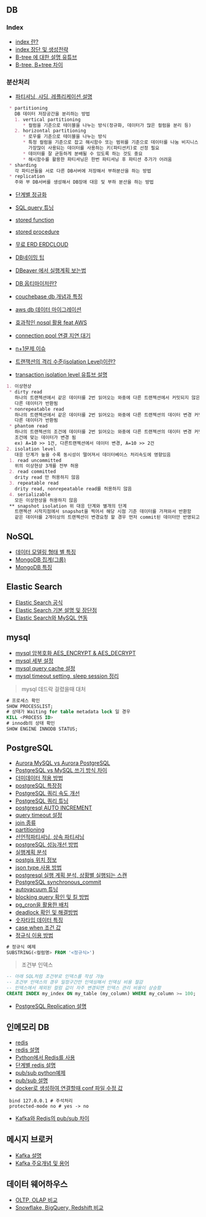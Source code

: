 ## DB

### Index
* [index 란?](https://itholic.github.io/database-index/)
* [index 장단 및 생성전략](https://coding-factory.tistory.com/746)
* [B-tree 에 대한 설명 유튜브](https://youtu.be/bqkcoSm_rCs)
* [B-tree, B+tree 차이](https://ssocoit.tistory.com/217)

### 분산처리
* [파티셔닝, 샤딩, 레플리케이션 설명](https://youtu.be/P7LqaEO-nGU)
```markdown
 * partitioning
   DB 데이터 저장공간을 분리하는 방법
   1. vertical partitioning
      * 컬럼을 기준으로 테이블을 나누는 방식(정규화, 데이터가 많은 컬럼을 분리 등)
   2. horizontal partitioning
      * 로우를 기준으로 테이블을 나누는 방식
      * 특정 컬럼을 기준으로 잡고 해시함수 또는 범위를 기준으로 데이터를 나눔 비지니스 모델에서
        가장많이 사용되는 데이터를 사용하는 키(파티션키)로 선정 필요
      * 데이터를 잘 균등하게 분배될 수 있도록 하는 것도 중요
      * 해시함수를 활용한 파티셔닝은 한번 파티셔닝 후 파티션 추가가 어려움
 * sharding
   각 파티션들을 서로 다른 DB서버에 저장해서 부하분산을 하는 방법
 * replication
   주와 부 DB서버를 생성해서 DB장애 대응 및 부하 분산을 하는 방법
```
* [단계별 정규화](https://minimax95.tistory.com/entry/%EC%A0%95%EA%B7%9C%ED%99%94Normalization-%EA%B0%9C%EB%85%90%EA%B3%BC-%EA%B8%B0%EB%B3%B8-%EA%B3%BC%EC%A0%95)
* [SQL query 튜닝](https://cornswrold.tistory.com/87)


* [stored function](https://youtu.be/I1jjR58Rzic)
* [stored procedure](https://youtu.be/I1jjR58Rzic)
* [무료 ERD ERDCLOUD](https://www.erdcloud.com/)
* [DB네이밍 팁](https://jang8584.tistory.com/35)
* [DBeaver 에서 실행계획 보는법](http://item.gmarket.co.kr/detailview/item.asp?goodscode=2267277866)
* [DB 옵티마이저란?](https://coding-factory.tistory.com/743)
* [couchebase db 개념과 특징](https://azderica.github.io/02-db-nosql-couchbase/)
* [aws db 데이터 마이그레이션](https://aws.amazon.com/ko/dms/)
* [효과적인 nosql 활용 feat AWS](https://www.youtube.com/watch?v=8rEsuvdL17s) 
* [connection pool 연결 지연 대기](https://engineering-skcc.github.io/cloud/tomcat/apache/DB-Pool-For-Event/)
* [n+1문제 이슈](https://fouaaa.blogspot.com/2021/06/n1.html)
* [트랜잭션의 격리 수준(isolation Level)이란?](https://nesoy.github.io/articles/2019-05/Database-Transaction-isolation)
* [transaction isolation level 유튜브 설명](https://youtu.be/bLLarZTrebU)
```markdown
1. 이상현상
 * dirty read
   하나의 트랜젝션에서 같은 데이터를 2번 읽어오는 와중에 다른 트랜젝션에서 커밋되지 않은 데이터 변경으로 인해
   다른 데이터가 반환됨
 * nonrepeatable read
   하나의 트랜젝션에서 같은 데이터를 2번 읽어오는 와중에 다른 트랜젝션의 데이터 변경 커밋으로 인해
   다른 데이터가 반환됨
 * phantom read
   하나의 트랜젝션의 조건에 데이터를 2번 읽어오는 와중에 다른 트랜젝션의 데이터 변경 커밋으로 인해
   조건에 맞는 데이터가 변경 됨
   ex) A=10 >> 1건, 다른트랜젝션에서 데이터 변경, A=10 >> 2건
2. isolation level
   대응 단계가 높을 수록 동시성이 떨어져서 데이터베이스 처리속도에 영향있음
 1. read uncommitted
   위의 이상현상 3개를 전부 허용
 2. read committed
   drity read 만 허용하지 않음
 3. repeatable read
   drity read, nonrepeatable read를 허용하지 않음
 4. serializable
   모든 이상현상을 허용하지 않음
 ** snapshot isolation 위 대응 단계와 별개의 단계
   트랜젝션 시작지점에서 snapshot을 찍어서 해당 시점 기준 데이터를 가져와서 반환함
   같은 데이터를 2개이상의 트랜젝션이 변경요청 할 경우 먼저 commit된 데이터만 반영되고, 이후는 반영되지 않음
```

## NoSQL
* [데이터 모델링 형태 별 특징](https://bcho.tistory.com/665)
* [MongoDB 집계(그룹)](https://spidyweb.tistory.com/190)
* [MongoDB 특징](https://inpa.tistory.com/entry/MONGO-%F0%9F%93%9A-%EB%AA%BD%EA%B3%A0%EB%94%94%EB%B9%84-%ED%8A%B9%EC%A7%95-%EB%B9%84%EA%B5%90-%EA%B5%AC%EC%A1%B0-NoSQL#%EC%8B%A0%EB%A2%B0%EC%84%B1reliability)

## Elastic Search
* [Elastic Search 공식](https://www.elastic.co/kr/elasticsearch/)
* [Elastic Search 기본 설명 및 장단점](https://jaemunbro.medium.com/elastic-search-%EA%B8%B0%EC%B4%88-%EC%8A%A4%ED%84%B0%EB%94%94-ff01870094f0)
* [Elastic Search와 MySQL 연동](https://m.blog.naver.com/olpaemi/221644176875)

## mysql
* [mysql 암복호화 AES_ENCRYPT & AES_DECRYPT](https://stricky.tistory.com/330)
* [mysql 세부 설정](https://happist.com/577204/db-%ED%8A%9C%EB%8B%9D%EC%9C%BC%EB%A1%9C-mysql-%EC%B5%9C%EC%A0%81%ED%99%94)
* [mysql query cache 설정](https://jupiny.com/2021/01/10/mysql-query-cache-disadvantage/)
* [mysql timeout setting, sleep session 정리](https://sarc.io/index.php/mariadb/1154-sleep-session)

> mysql 데드락 걸렸을때 대처
```sql
# 프로세스 확인
SHOW PROCESSLIST;
# 상태가 Waiting for table metadata lock 일 경우
KILL <PROCESS ID>
# innodb의 상태 확인
SHOW ENGINE INNODB STATUS;
```

## PostgreSQL

* [Aurora MySQL vs Aurora PostgreSQL](https://techblog.woowahan.com/6550/)
* [PostgreSQL vs MySQL 쓰기 방식 차이](https://velog.io/@zihs0822/PostgreSQL-vs-MySQL-%EB%8D%B0%EC%9D%B4%ED%84%B0-%EC%93%B0%EA%B8%B0-%EB%B0%A9%EC%8B%9D)
* [더미데이터 적용 방법](https://feellikeghandi.tistory.com/17)
* [postgreSQL 특장점](https://codecamp.tistory.com/2)
* [PostgreSQL 쿼리 속도 개선](https://hyperconnect.github.io/2020/08/31/improve-slow-query.html)
* [PostgreSQL 쿼리 튜닝](https://velog.io/@doohyunlm/DB-SQL-%ED%8A%9C%EB%8B%9D)
* [postgresql AUTO INCREMENT](https://aspdotnet.tistory.com/2401)
* [query timeout 설정](https://jojoldu.tistory.com/631)
* [join 종류](https://venova.tistory.com/entry/SQL-PostgreSQL-Join-%EC%97%90-%EB%8C%80%ED%95%B4%EC%84%9C)
* [partitioning](https://hides.tistory.com/1040)
* [선언적파티셔닝, 상속 파티셔닝](https://uiandwe.tistory.com/1318)
* [postgreSQL 성능개선 방법](https://uiandwe.tistory.com/1283)
* [실행계획 분석](https://seungtaek-overflow.tistory.com/5)
* [postgis 위치 정보](https://postgis.net/)
* [json type 사용 방법](https://brownbears.tistory.com/504)
* [postgresql 실행 계획 분석, 상황별 실행되는 스캔](https://seungtaek-overflow.tistory.com/5)
* [PostgreSQL synchronous_commit](http://minsql.com/postgres/PostgreSQL-synchronous_commit-%EA%B0%9C%EB%85%90%EB%8F%84/)
* [autovacuum 튜닝](https://nrise.github.io/posts/postgresql-autovacuum/)
* [blocking query 확인 및 킬 방법](https://aws.amazon.com/ko/premiumsupport/knowledge-center/dms-error-canceling-statement-timeout/)
* [pg_cron을 활용한 배치](https://docs.aws.amazon.com/ko_kr/AmazonRDS/latest/UserGuide/PostgreSQL_pg_cron.html)
* [deadlock 확인 및 해결방법](https://aws.amazon.com/ko/premiumsupport/knowledge-center/rds-aurora-postgresql-query-blocked/)
* [숫자타입 데이터 특징](https://www.devkuma.com/docs/postgresql/%EC%88%AB%EC%9E%90-%ED%98%95%EC%8B%9D-integer-decimal-double-precision-%EB%93%B1/)
* [case when 조건 값](https://mine-it-record.tistory.com/418)
* [정규식 이용 방법](https://iyabong.tistory.com/entry/DB-%EC%A0%95%EA%B7%9C%EC%8B%9D-PostgreSQL-%EC%BD%94%EB%93%9C%ED%92%88%EB%AA%85-%EB%AC%B8%EC%9E%90%EC%97%B4%EC%97%90%EC%84%9C-%EC%BD%94%EB%93%9C-%EC%B6%94%EC%B6%9C%ED%95%98%EA%B8%B0)
```SQL
# 정규식 예제
SUBSTRING(<컬럼명> FROM '<정규식>')
```
> 조건부 인덱스
```sql
-- 아래 SQL처럼 조건부로 인덱스를 작성 가능
-- 조건부 인덱스의 경우 일정구간만 인덱싱해서 인덱싱 비용 절감
-- 인덱스에서 제외된 컬럼 값이 자주 변경되면 인덱스 관리 비용이 상승함
CREATE INDEX my_index ON my_table (my_column) WHERE my_column >= 100;
```
* [PostgreSQL Replication 설명](https://feellikeghandi.tistory.com/18)


## 인메모리 DB
* [redis](https://aws.amazon.com/ko/elasticache/what-is-redis/)
* [redis 설명](https://devlog-wjdrbs96.tistory.com/374)
* [Python에서 Redis를 사용](https://soyoung-new-challenge.tistory.com/117)
* [단계별 redis 설명](https://velog.io/@devsh/Redis-1-Redis%EB%9E%80)
* [pub/sub python예제](https://snowdeer.github.io/python/2021/12/22/python-redis-pubsub-example/)
* [pub/sub 설명](http://redisgate.kr/redis/command/pubsub_intro.php)
* [docker로 생성하여 연결할때 conf 파일 수정 값](https://stackoverflow.com/questions/62162222/redis-connection-refused-between-containers)
```
 bind 127.0.0.1 # 주석처리
 protected-mode no # yes -> no
```
* [Kafka와 Redis의 pub/sub 차이](https://medium.com/frientrip/pub-sub-%EC%9E%98-%EC%95%8C%EA%B3%A0-%EC%93%B0%EC%9E%90-de9dc1b9f739)

## 메시지 브로커
* [Kafka 설명](https://galid1.tistory.com/793)
* [Kafka 주요개념 및 용어](https://ifuwanna.tistory.com/487)


## 데이터 웨어하우스
* [OLTP, OLAP 비교](https://too612.tistory.com/511)
* [Snowflake, BigQuery, Redshift 비교](https://giljae.medium.com/snowflake-bigquery-redshift-%EB%B9%84%EA%B5%90-5c585df450b7)

